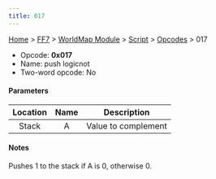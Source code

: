 ```yaml
---
title: 017
---
```


[Home](../../../../index.md) > [FF7](../../../../FF7.md) > [WorldMap Module](../../../WorldMap_Module.md) > [Script](../../Script.md) > [Opcodes](../Opcodes.md) > 017

-   Opcode: **0x017**
-   Name: push logicnot
-   Two-word opcode: No

#### Parameters

| Location | Name |     Description     |
|:--------:|:----:|:-------------------:|
|  Stack   |  A   | Value to complement |

#### Notes

Pushes 1 to the stack if A is 0, otherwise 0.
